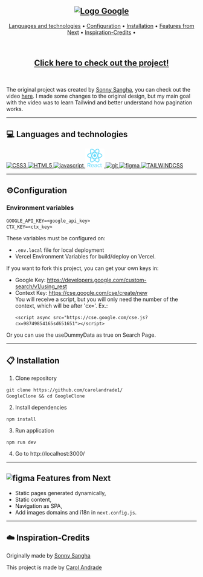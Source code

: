 <h2 align="center">
<a href="https://www.google.com" target="_blank" rel="noopener noreferrer" title="Google Page"><img src="https://logosmarcas.net/wp-content/uploads/2020/09/Google-Logo.png" alt="Logo Google" width="450" height=""/></a>
</h2>
<p align="center">
 <a href="#-languages-and-technologies">Languages and technologies</a> • 
 <a href="#-configuration">Configuration</a> • 
 <a href="#-installation">Installation</a> • 
 <a href="#-Features-from-Next">Features from Next</a> •
 <a href="#-Inspiration-Credits">Inspiration-Credits</a> •
</p>
<br>

<h2 align="center"><a href="https://google-clone-livid-zeta.vercel.app/" target="_blank" rel="noopener noreferrer" title="Google Clone" >Click here to check out the project!</a></h2><br>

The original project was created by [Sonny Sangha](https://www.youtube.com/channel/UCqeTj_QAnNlmt7FwzNwHZnA), you can check out the video [here](https://www.youtube.com/watch?v=24xpTmaPOdY&t=1192s). I made some changes to the original design, but my main goal with the video was to learn Tailwind and better understand how pagination works.

---

## 💻 Languages and technologies

<p align="left">
<a href="https://www.w3schools.com/css/" target="_blank"> <img src="https://logospng.org/download/css-3/logo-css-3-2048.png" alt="CSS3" title="CSS3" width="50" height="50"/> </a>
<a href="https://www.w3.org/html/" target="_blank"> <img src="https://icon-library.com/images/html5-icon/html5-icon-13.jpg" alt="HTML5" title="HTML5" width="50" height="52"/> </a>
<a href="https://developer.mozilla.org/en-US/docs/Web/JavaScript" target="_blank"> <img src="https://www.vhv.rs/dpng/d/313-3133777_javascript-transparent-background-svg-hd-png-download.png" alt="javascript" title="JAVASCRIPT" width="50" height="50"/> </a>
<a href="https://reactjs.org/" target="_blank"> <img src="https://raw.githubusercontent.com/devicons/devicon/master/icons/react/react-original-wordmark.svg" alt="react" title="REACT" width="50" height="50"/> </a>
<a href="https://git-scm.com/" target="_blank"> <img src="https://www.vectorlogo.zone/logos/git-scm/git-scm-icon.svg" alt="git" title="GIT" width="50" height="50"/> </a>
<a href="https://nextjs.org/" target="_blank"> <img src="https://raw.githubusercontent.com/samfromaway/samfromaway/master/.github/images/nextjs.png" alt="figma" title="NEXTJS" width="50" height="50"/> </a>
<a href="https://tailwindcss.com/" target="_blank"> <img src="https://tailwindcss.com/_next/static/media/twitter-square.daf77586b35e90319725e742f6e069f9.jpg" alt="TAILWINDCSS" title="TAILWIND" width="50" height="50"/> </a>


---

## ⚙️Configuration
### Environment variables

```
GOOGLE_API_KEY=<google_api_key>
CTX_KEY=<ctx_key>
```
These variables must be configured on:
- `.env.local` file for local deployment
- Vercel Environment Variables for build/deploy on Vercel.

If you want to fork this project, you can get your own keys in:
 - Google Key: https://developers.google.com/custom-search/v1/using_rest
 - Context Key: https://cse.google.com/cse/create/new <br> You will receive a script, but you will only need the number of the context, which will be after 'cx='. Ex.:
    ```
    <script async src="https://cse.google.com/cse.js?cx=98749854165sd651651"></script>
    ```
  

Or you can use the useDummyData as true on Search Page. 

---

## 📋 Installation

1. Clone repository
```
git clone https://github.com/carolandrade1/
GoogleClone && cd GoogleClone
```

2. Install dependencies
```
npm install
```

3. Run application
```
npm run dev
```

4. Go to http://localhost:3000/

---

## <img src="https://seeklogo.com/images/N/next-js-logo-8FCFF51DD2-seeklogo.com.png" alt="figma" title="NEXTJS" width="20" height="20"/> Features from Next
- Static pages generated dynamically,
- Static content,
- Navigation as SPA,
- Add images domains and i18n in `next.config.js`.

---

## ☁️ Inspiration-Credits
Originally made by [Sonny Sangha](https://www.youtube.com/channel/UCqeTj_QAnNlmt7FwzNwHZnA)

This project is made by [Carol Andrade](https://www.linkedin.com/in/carolandrade1/)